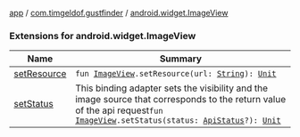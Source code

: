 [app](../../index.md) / [com.timgeldof.gustfinder](../index.md) / [android.widget.ImageView](./index.md)

### Extensions for android.widget.ImageView

| Name | Summary |
|---|---|
| [setResource](set-resource.md) | `fun `[`ImageView`](https://developer.android.com/reference/android/widget/ImageView.html)`.setResource(url: `[`String`](https://kotlinlang.org/api/latest/jvm/stdlib/kotlin/-string/index.html)`): `[`Unit`](https://kotlinlang.org/api/latest/jvm/stdlib/kotlin/-unit/index.html) |
| [setStatus](set-status.md) | This binding adapter sets the visibility and the image source that corresponds to the return value of the api request`fun `[`ImageView`](https://developer.android.com/reference/android/widget/ImageView.html)`.setStatus(status: `[`ApiStatus`](../../com.timgeldof.gustfinder.screens.add_place/-api-status/index.md)`?): `[`Unit`](https://kotlinlang.org/api/latest/jvm/stdlib/kotlin/-unit/index.html) |
